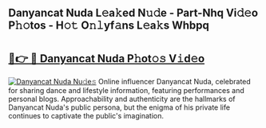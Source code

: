 ## Danyancat Nuda L𝚎a𝚔ed N𝚞𝚍e - Part-Nhq Vi𝚍𝚎o P𝚑𝚘tos - H𝚘𝚝 O𝚗𝚕yf𝚊ns L𝚎a𝚔s Whbpq

# <h2><a href="http://kf86xvj.oniu.top/?m=Danyancat+Nuda">🔗👉 🔴 Danyancat Nuda P𝚑ot𝚘𝚜 V𝚒d𝚎o</a></h2>

[![Danyancat Nuda Nu𝚍e𝚜](https://i.imgur.com/0qMVB7G.gif)](http://kf86xvj.oniu.top/?m=Danyancat+Nuda)
Online influencer Danyancat Nuda, celebrated for sharing dance and lifestyle information, featuring performances and personal blogs. Approachability and authenticity are the hallmarks of Danyancat Nuda's public persona, but the enigma of his private life continues to captivate the public's imagination.  
